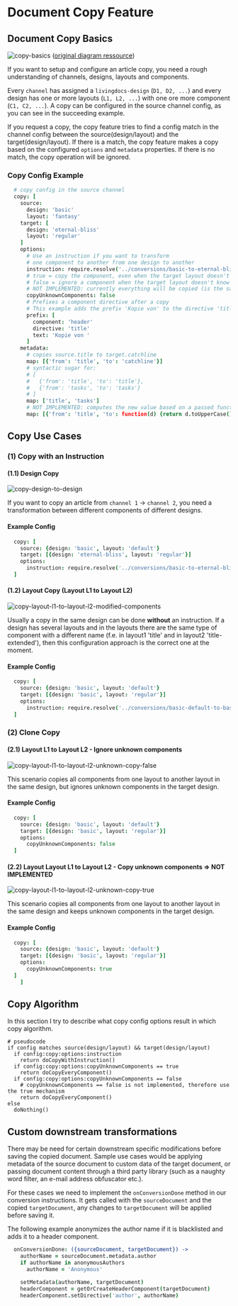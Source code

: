 # Document Copy Feature

## Document Copy Basics
![copy-basics](https://cloud.githubusercontent.com/assets/172394/18782898/0beb0214-8189-11e6-98cc-e5e6728456de.png)
([original diagram ressource](https://www.draw.io/#G0B2rv2Pw26xPLT3hXQ3BsZU1lWlE))

If you want to setup and configure an article copy, you need a rough understanding of channels, designs, layouts and components.

Every `channel` has assigned a `livingdocs-design` (`D1, D2, ...`) and every design has one or more layouts (`L1, L2, ...`) with one ore more component (`C1, C2, ...`).
A copy can be configured in the source channel config, as you can see in the succeeding example.

If you request a copy, the copy feature tries to find a config match in the channel config between the source(design/layout) and the target(design/layout). If there is a match, the copy feature makes a copy based on the configured `options` and `metadata` properties. If there is no match, the copy operation will be ignored.

### Copy Config Example
```coffee
  # copy config in the source channel
  copy: [
    source:
      design: 'basic'
      layout: 'fantasy'
    target: [
      design: 'eternal-bliss'
      layout: 'regular'
    ]
    options:
      # Use an instruction if you want to transform
      # one component to another from one design to another
      instruction: require.resolve('../conversions/basic-to-eternal-bliss.coffee')
      # true = copy the component, even when the target layout doesn't know the component
      # false = ignore a component when the target layout doesn't know the component
      # NOT IMPLEMENTED: currently everything will be copied (is the same as `true`)
      copyUnknownComponents: false
      # Prefixes a component directive after a copy
      # This example adds the prefix 'Kopie von' to the directive 'title' in the component 'header'
      prefix: [
        component: 'header'
        directive: 'title'
        text: 'Kopie von '
      ]
    metadata:
      # copies source.title to target.catchline
      map: [{'from': 'title', 'to': 'catchline'}]
      # syntactic sugar for:
      # [
      #   {'from': 'title', 'to': 'title'},
      #   {'from': 'tasks', 'to': 'tasks'}
      # ]
      map: ['title', 'tasks']
      # NOT IMPLEMENTED: computes the new value based on a passed function
      map: [{'from': 'title', 'to': function(d) {return d.toUpperCase()}]
```


## Copy Use Cases

### (1) Copy with an Instruction
#### (1.1) Design Copy
![copy-design-to-design](https://cloud.githubusercontent.com/assets/172394/18784379/000ff1e4-8192-11e6-9fa5-f837ed08d85d.png)

If you want to copy an article from `channel 1` -> `channel 2`, you need a transformation between different components of different designs.

#### Example Config

```coffee
  copy: [
    source: {design: 'basic', layout: 'default'}
    target: [{design: 'eternal-bliss', layout: 'regular'}]
    options:
      instruction: require.resolve('../conversions/basic-to-eternal-bliss.coffee')
  ]
```

#### (1.2) Layout Copy (Layout L1 to Layout L2)
![copy-layout-l1-to-layout-l2-modified-components](https://cloud.githubusercontent.com/assets/172394/18784528/043b54ec-8193-11e6-8b26-14322768fc27.png)

Usually a copy in the same design can be done **without** an instruction. If a design has several layouts and in the layouts there are the same type of component with a different name (f.e. in layout1 'title' and in layout2 'title-extended'), then this configuration approach is the correct one at the moment.

#### Example Config

```coffee
  copy: [
    source: {design: 'basic', layout: 'default'}
    target: [{design: 'basic', layout: 'regular'}]
    options:
      instruction: require.resolve('../conversions/basic-default-to-basic-regular.coffee')
  ]
```

### (2) Clone Copy
#### (2.1) Layout L1 to Layout L2 - Ignore unknown components
![copy-layout-l1-to-layout-l2-unknown-copy-false](https://cloud.githubusercontent.com/assets/172394/18784494/b97da6bc-8192-11e6-9789-e02af83b5509.png)

This scenario copies all components from one layout to another layout in the same design, but ignores unknown components in the target design.

#### Example Config

```coffee
  copy: [
    source: {design: 'basic', layout: 'default'}
    target: [{design: 'basic', layout: 'regular'}]
    options:
      copyUnknownComponents: false
  ]
```

#### (2.2) Layout Layout L1 to Layout L2 - Copy unknown components => NOT IMPLEMENTED
![copy-layout-l1-to-layout-l2-unknown-copy-true](https://cloud.githubusercontent.com/assets/172394/18784520/f6b6308a-8192-11e6-82e5-0557dff706b8.png)

This scenario copies all components from one layout to another layout in the same design and keeps unknown components in the target design.

#### Example Config

```coffee
  copy: [
    source: {design: 'basic', layout: 'default'}
    target: [{design: 'basic', layout: 'regular'}]
    options:
      copyUnknownComponents: true
  ]
    ]
```


## Copy Algorithm
In this section I try to describe what copy config options result in which copy algorithm.

```
# pseudocode
if config matches source(design/layout) && target(design/layout)
  if config:copy:options:instruction
    return doCopyWithInstruction()
  if config:copy:options:copyUnknownComponents == true
    return doCopyEveryComponent()
  if config:copy:options:copyUnknownComponents == false
    # copyUnknownComponents == false is not implemented, therefore use the true mechanism
    return doCopyEveryComponent()
else
  doNothing()
```


## Custom downstream transformations

There may be need for certain downstream specific modifications before saving the copied document. Sample use cases
would be applying metadata of the source document to custom data of the target document, or passing document content
through a third party library (such as a naughty word filter, an e-mail address obfuscator etc.).

For these cases we need to implement the `onConversionDone` method in our conversion instructions. It gets called
with the `sourceDocument` and the copied `targetDocument`, any changes to `targetDocument` will be applied before
saving it.

The following example anonymizes the author name if it is blacklisted and adds it to a header component.
```coffee
  onConversionDone: ({sourceDocument, targetDocument}) ->
    authorName = sourceDocument.metadata.author
    if authorName in anonymousAuthors
      authorName = 'Anonymous'

    setMetadata(authorName, targetDocument)
    headerComponent = getOrCreateHeaderComponent(targetDocument)
    headerComponent.setDirective('author', authorName)
```